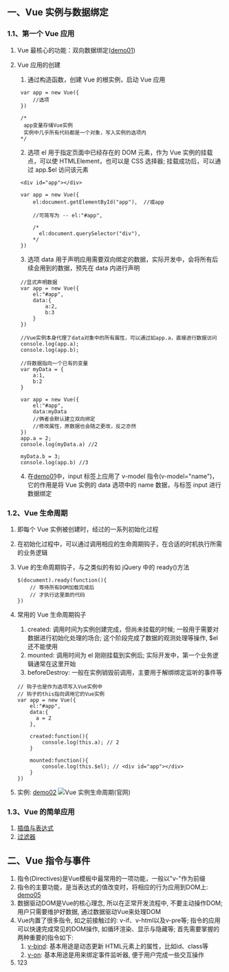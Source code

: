 ## 一、Vue 实例与数据绑定

### 1.1、第一个 Vue 应用

1. Vue 最核心的功能：双向数据绑定([demo01](https://github.com/DeLei33534/vue_review/blob/master/vue_base/chapter02/demo01.html))
2. Vue 应用的创建

   1. 通过构造函数，创建 Vue 的根实例，启动 Vue 应用

   ```
    var app = new Vue({
        //选项
    })

    /*
     app变量存储Vue实例
     实例中几乎所有代码都是一个对象，写入实例的选项内
    */
   ```

   2. 选项 el 用于指定页面中已经存在的 DOM 元素，作为 Vue 实例的挂载点，可以使 HTMLElement，也可以是 CSS 选择器; 挂载成功后，可以通过 app.\$el 访问该元素

   ```
    <div id="app"></div>

    var app = new Vue({
        el:document.getElementById("app"),  //或app

        //可简写为 -- el:"#app",

        /*
          el:document.querySelector("div"),
        */
    })
   ```

   3. 选项 data 用于声明应用需要双向绑定的数据，实际开发中，会将所有后续会用到的数据，预先在 data 内进行声明

   ```
    //显式声明数据
    var app = new Vue({
        el:"#app",
        data:{
            a:2,
            b:3
        }
    })

    //Vue实例本身代理了data对象中的所有属性，可以通过如app.a，直接进行数据访问
    console.log(app.a);
    console.log(app.b);

    //将数据指向一个已有的变量
    var myData = {
        a:1,
        b:2
    }

    var app = new Vue({
        el:"#app",
        data:myData
        //俩者会默认建立双向绑定
        //修改属性，原数据也会随之更改，反之亦然
    })
    app.a = 2;
    console.log(myData.a) //2

    myData.b = 3;
    console.log(app.b) //3
   ```

   4. 在[demo01](https://github.com/DeLei33534/vue_review/blob/master/vue_base/chapter02/demo01.html)中，input 标签上应用了 v-model 指令(v-model="name")，它的作用是将 Vue 实例的 data 选项中的 name 数据，与标签 input 进行数据绑定

### 1.2、Vue 生命周期

1. 即每个 Vue 实例被创建时，经过的一系列初始化过程
2. 在初始化过程中，可以通过调用相应的生命周期钩子，在合适的时机执行所需的业务逻辑
3. Vue 的生命周期钩子，与之类似的有如 jQuery 中的 ready()方法
   ```
   $(document).ready(function(){
       // 等待所有DOM加载完成后
       // 才执行这里面的代码
   })
   ```
4. 常用的 Vue 生命周期钩子

   1. created: 调用时间为实例创建完成，但尚未挂载的时候; 一般用于需要对数据进行初始化处理的场合; 这个阶段完成了数据的观测处理等操作, \$el 还不能使用
   2. mounted: 调用时间为 el 刚刚挂载到实例后; 实际开发中，第一个业务逻辑通常在这里开始
   3. beforeDestroy: 一般在实例销毁前调用，主要用于解绑绑定监听的事件等

   ```
   // 钩子也是作为选项写入Vue实例中
   // 钩子的this指向调用它的Vue实例
   var app = new Vue({
       el:"#app",
       data:{
         a = 2
       },

       created:function(){
           console.log(this.a); // 2
       }

       mounted:function(){
           console.log(this.$el); // <div id="app"></div>
       }
   })
   ```

5. 实例: [demo02](https://github.com/DeLei33534/vue_review/blob/master/vue_base/chapter02/demo02.html)
   ![Vue 实例生命周期(官网)](https://cn.vuejs.org/images/lifecycle.png)

### 1.3、Vue 的简单应用

1. [插值与表达式](https://github.com/DeLei33534/vue_review/blob/master/vue_base/chapter02/demo03.html)
2. [过滤器](https://github.com/DeLei33534/vue_review/blob/master/vue_base/chapter02/demo04.html)

## 二、Vue 指令与事件
1. 指令(Directives)是Vue模板中最常用的一项功能，一般以"v-"作为前缀
2. 指令的主要功能，是当表达式的值改变时，将相应的行为应用到DOM上: [demo05](https://github.com/DeLei33534/vue_review/blob/master/vue_base/chapter02/demo05.html)
3. 数据驱动DOM是Vue的核心理念, 所以在正常开发流程中, 不要主动操作DOM; 用户只需要维护好数据, 通过数据驱动Vue来处理DOM
4. Vue内置了很多指令, 如之前接触过的:  v-if、v-html以及v-pre等; 指令的应用可以快速完成常见的DOM操作, 如循环渲染、显示与隐藏等; 首先需要掌握的两种重要的指令如下:
   1. [v-bind](): 基本用途是动态更新 HTML元素上的属性，比如id、class等
   2. [v-on](): 基本用途是用来绑定事件监听器, 便于用户完成一些交互操作
5. 123